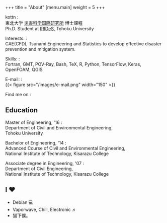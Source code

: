 +++
title = "About"
[menu.main]
    weight = 5
+++

kottn
:  
東北大学 [災害科学国際研究所](http://irides.tohoku.ac.jp/) 博士課程  
Ph.D. Student at [IRIDeS](http://irides.tohoku.ac.jp/eng/), Tohoku University

Interests:
:  
CAE(CFD), Tsunami Engineering and Statistics to develop effective disaster prevention and mitigation system.  

Skills:
:  
Fortran, GMT, POV-Ray, Bash, TeX, R, Python, TensorFlow, Keras, OpenFOAM, QGIS

E-mail:
:  
{{< figure src="/images/e-mail.png" width="150" >}}

Find me on
:  
<a rel="me" href="https://github.com/kottn" class="github" title="かたかた">
<i class="fab fa-fw fa-lg fa-github"></i></a>
<a rel="me" href="https://twitter.com/kottn_jp" class="twitter" title="ぼそぼそ">
<i class="fab fa-fw fa-lg fa-twitter"></i></a>
<a href="https://www.amazon.co.jp/wishlist/3JEW2PF70YQX2" class="amazon" title="ください">
<i class="fab fa-fw fa-lg fa-amazon"></i></a>
<a href="https://soundcloud.com/kottn_jp" class="soundcloud" title="ふんふん">
<i class="fab fa-fw fa-lg fa-soundcloud"></i></a>


<!-- この一行はこのファイルが "_index.md" である場合のみコメントを外す -->
<!-- <a href="/about.html" rel="next" class="readmore">Read More</a> -->



<!-- ここからはこのファイルが "about.md" である場合のみ残す -->
## Education

<!-- Doctor of Philosophy in Engineering, '19   -->
<!-- :   -->
<!-- Department of Civil and Environmental Engineering,   -->
<!-- Tohoku University -->

Master of Engineering, '16
:  
Department of Civil and Environmental Engineering,  
Tohoku University

Bachelor of Engineering, '14
:  
Advanced Course of Civil and Environmental Engineering,  
National Institute of Technology, Kisarazu College

Associate degree in Engineering, '07
:  
Department of Civil Engineering,  
National Institute of Technology, Kisarazu College

## I ❤
* Debian 💻
* Vaporwave, Chill, Electronic ♬
* 猫下僕。

